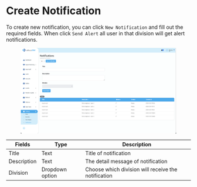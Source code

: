 # Create Notification

To create new notification, you can click `New Notification` and fill out the required fields. When click `Send Alert` all user in that division will get alert notifications.

<figure><img src="../../../.gitbook/assets/Screenshot 2023-02-18 at 13.51.10.png" alt=""><figcaption></figcaption></figure>

| Fields      | Type            | Description                                         |
| ----------- | --------------- | --------------------------------------------------- |
| Title       | Text            | Title of notification                               |
| Description | Text            | The detail message of notification                  |
| Division    | Dropdown option | Choose which division will receive the notification |
